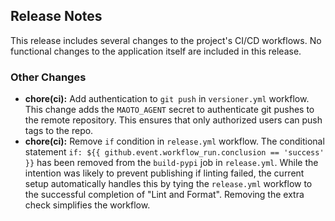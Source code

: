 ## Release Notes

This release includes several changes to the project's CI/CD workflows.  No functional changes to the application itself are included in this release.

### Other Changes

* **chore(ci):** Add authentication to `git push` in `versioner.yml` workflow.  This change adds the `MAOTO_AGENT` secret to authenticate git pushes to the remote repository.  This ensures that only authorized users can push tags to the repo.
* **chore(ci):** Remove `if` condition in `release.yml` workflow. The conditional statement `if: ${{ github.event.workflow_run.conclusion == 'success' }}` has been removed from the `build-pypi` job in `release.yml`. While the intention was likely to prevent publishing if linting failed, the current setup automatically handles this by tying the `release.yml` workflow to the successful completion of "Lint and Format".  Removing the extra check simplifies the workflow.


